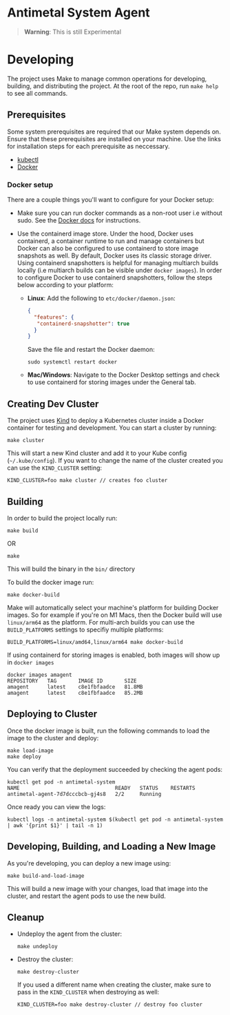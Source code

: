 # Antimetal System Agent

> **Warning**: This is still Experimental

# Developing

The project uses Make to manage common operations for developing, building, and distributing the project.
At the root of the repo, run `make help` to see all commands.

## Prerequisites

Some system prerequisites are required that our Make system depends on.
Ensure that these prerequisites are installed on your machine.
Use the links for installation steps for each prerequisite as neccessary.

- [kubectl](https://kubernetes.io/docs/tasks/tools/)
- [Docker](https://docs.docker.com/engine/install/)

### Docker setup

There are a couple things you'll want to configure for your Docker setup:
- Make sure you can run docker commands as a non-root user i.e without sudo. See the [Docker docs](https://docs.docker.com/engine/security/rootless/) for instructions.

- Use the containerd image store. Under the hood, Docker uses containerd, a container runtime to run and manage containers but Docker can also be configured to use containerd to store image snapshots as well.
By default, Docker uses its classic storage driver.
Using containerd snapshotters is helpful for managing multiarch builds locally (i.e multiarch builds can be visible under `docker images`).
In order to configure Docker to use containerd snapshotters, follow the steps below according to your platform:

  - **Linux**: Add the following to `etc/docker/daemon.json`:
    ```json
    {
      "features": {
       "containerd-snapshotter": true
      }
    }
    ```
    Save the file and restart the Docker daemon:
    ```
    sudo systemctl restart docker
    ```
  - **Mac/Windows**: Navigate to the Docker Desktop settings and check to use containerd for storing images under the General tab.

## Creating Dev Cluster

The project uses [Kind](https://kind.sigs.k8s.io/) to deploy a Kubernetes cluster inside a Docker container for testing and development.
You can start a cluster by running:
```
make cluster
```
This will start a new Kind cluster and add it to your Kube config (`~/.kube/config`). If you want to change the name of the cluster created you can use the `KIND_CLUSTER` setting:
```
KIND_CLUSTER=foo make cluster // creates foo cluster
```

## Building

In order to build the project locally run:
```
make build
```
OR
```
make
```
This will build the binary in the `bin/` directory

To build the docker image run:
```
make docker-build
```

Make will automatically select your machine's platform for building Docker images.
So for example if you're on M1 Macs, then the Docker build will use `linux/arm64` as the platform.
For multi-arch builds you can use the `BUILD_PLATFORMS` settings to specifiy multiple platforms:
```
BUILD_PLATFORMS=linux/amd64,linux/arm64 make docker-build
```
If using containerd for storing images is enabled, both images will show up in `docker images`
```
docker images amagent
REPOSITORY   TAG       IMAGE ID       SIZE
amagent      latest    c8e1fbfaadce   81.8MB
amagent      latest    c8e1fbfaadce   85.2MB
```

## Deploying to Cluster
Once the docker image is built, run the following commands to load the image to the cluster and deploy:
```
make load-image
make deploy
```

You can verify that the deployment succeeded by checking the agent pods:
```
kubectl get pod -n antimetal-system
NAME                               READY   STATUS    RESTARTS
antimetal-agent-7d7dcccbcb-gj4s8   2/2     Running
```
Once ready you can view the logs:
```
kubectl logs -n antimetal-system $(kubectl get pod -n antimetal-system | awk '{print $1}' | tail -n 1)
```

## Developing, Building, and Loading a New Image

As you're developing, you can deploy a new image using:
```
make build-and-load-image
```
This will build a new image with your changes, load that image into the cluster, and restart the agent pods to use the new build.

## Cleanup

- Undeploy the agent from the cluster:
  ```
  make undeploy
  ```

- Destroy the cluster:
  ```
  make destroy-cluster
  ```
  If you used a different name when creating the cluster, make sure to pass in the `KIND_CLUSTER` when destroying as well:
  ```
  KIND_CLUSTER=foo make destroy-cluster // destroy foo cluster
  ```
